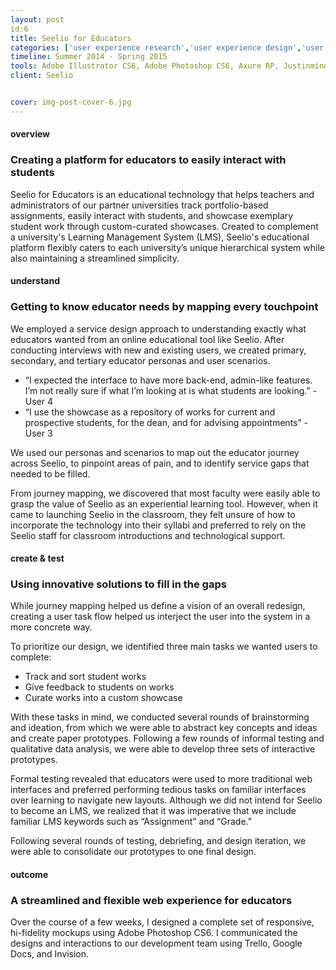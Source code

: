 ```yaml
---
layout: post
id:6
title: Seelio for Educators
categories: ['user experience research','user experience design','user interface design','featured']
timeline: Summer 2014 - Spring 2015
tools: Adobe Illustrator CS6, Adobe Photoshop CS6, Axure RP, Justinmind, InVision
client: Seelio


cover: img-post-cover-6.jpg
---
```


<!-- status: needs images, role -->

<h4 class="heading heading--regular heading--emphasize">overview</h4>
<div class="marker-post-heading"></div>
<h3 class="heading heading--fancy">Creating a platform for educators to easily interact with students</h3>
<p>
	Seelio for Educators is an educational technology that helps teachers and administrators of our partner universities track portfolio-based assignments, easily interact with students, and showcase exemplary student work through custom-curated showcases. Created to complement a university's Learning Management System (LMS), Seelio's educational platform flexibly caters to each university’s unique hierarchical system while also maintaining a streamlined simplicity.
</p>

<h4 class="heading heading--regular heading--emphasize post__heading--stacked">understand</h4>
<div class="marker-post-heading"></div>
<h3 class="heading heading--fancy">Getting to know educator needs by mapping every touchpoint</h3>
<p>
	We employed a service design approach to understanding exactly what educators wanted from an online educational tool like Seelio. After conducting interviews with new and existing users, we created primary, secondary, and tertiary educator personas and user scenarios.
</p>
<div class="post__quote">
	<ul>
		<li>“I expected the interface to have more back-end, admin-like features. I’m not really sure if what I’m looking at is what students are looking.” - User 4</li>
		<li>“I use the showcase as a repository of works for current and prospective students, for the dean, and for advising appointments”  - User 3</li>
	</ul>
</div>
<p>
	We used our personas and scenarios to map out the educator journey across Seelio, to pinpoint areas of pain, and to identify service gaps that needed to be filled.
</p>
<p>
	From journey mapping, we discovered that most faculty were easily able to grasp the value of Seelio as an experiential learning tool. However, when it came to launching Seelio in the classroom, they felt unsure of how to incorporate the technology into their syllabi and preferred to rely on the Seelio staff for classroom introductions and technological support.
</p>

<h4 class="heading heading--regular heading--emphasize post__heading--stacked">create & test</h4>
<div class="marker-post-heading"></div>
<h3 class="heading heading--fancy">Using innovative solutions to fill in the gaps</h3>
<p>
	While journey mapping helped us define a vision of an overall redesign, creating a user task flow helped us interject the user into the system in a more concrete way.
</p>
<p>
	To prioritize our design, we identified three main tasks we wanted users to complete:
</p>
<ul>
	<li>Track and sort student works</li>
	<li>Give feedback to students on works</li>
	<li>Curate works into a custom showcase</li>
</ul>
<p>
	With these tasks in mind, we conducted several rounds of brainstorming and ideation, from which we were able to abstract key concepts and ideas and create paper prototypes. Following a few rounds of informal testing and qualitative data analysis, we were able to develop three sets of interactive prototypes.
</p>
<p>
	Formal testing revealed that educators were used to more traditional web interfaces and preferred performing tedious tasks on familiar interfaces over learning to navigate new layouts. Although we did not intend for Seelio to become an LMS, we realized that it was imperative that we include familiar LMS keywords such as “Assignment” and “Grade.” 
</p>
<p>
	Following several rounds of testing, debriefing, and design iteration, we were able to consolidate our prototypes to one final design.
</p>

<h4 class="heading heading--regular heading--emphasize post__heading--stacked">outcome</h4>
<div class="marker-post-heading"></div>
<h3 class="heading heading--fancy">A streamlined and flexible web experience for educators</h3>
<p>
</p>
<p>
	Over the course of a few weeks, I designed a complete set of responsive, hi-fidelity mockups using Adobe Photoshop CS6. I communicated the designs and interactions to our development team using Trello, Google Docs, and Invision.
</p>
